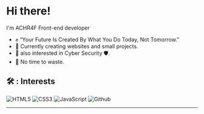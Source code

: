# Hi there!

I'm ACHR4F Front-end developer

- ✊ “Your Future Is Created By What You Do Today, Not Tomorrow.”
- :muscle:  Currently creating websites and small projects.
- :gift_heart: also interested in Cyber Security 🛡️.
- :dart:  No time to waste.


## 🛠️ : Interests

![HTML5](https://img.icons8.com/color/30/html-5.png) ![CSS3](https://img.icons8.com/color/30/css3.png) ![JavaScript](https://img.icons8.com/color/30/javascript.png) ![Github](https://img.icons8.com/material-outlined/30/github.png)








----




